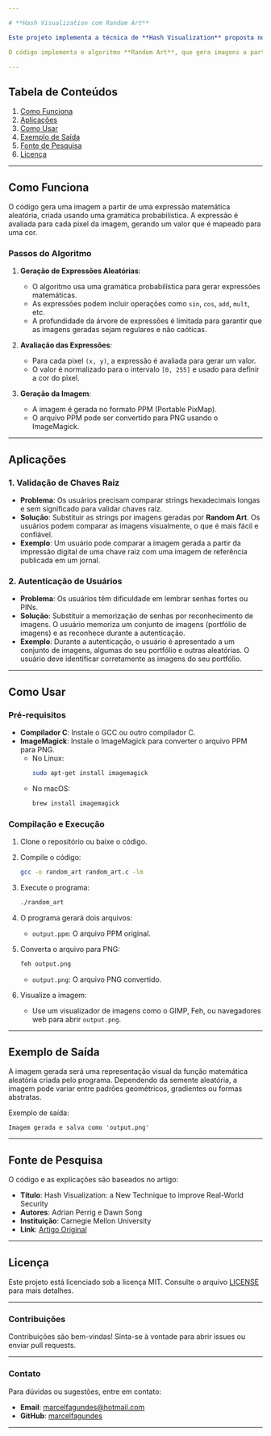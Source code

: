 ```yaml
---

# **Hash Visualization com Random Art**

Este projeto implementa a técnica de **Hash Visualization** proposta no artigo **"Hash Visualization: a New Technique to improve Real-World Security"**, escrito por Adrian Perrig e Dawn Song. A técnica visa melhorar a segurança de sistemas do mundo real ao substituir strings sem significado (como impressões digitais de chaves criptográficas ou senhas) por imagens estruturadas, que são mais fáceis para os humanos compararem e lembrarem.

O código implementa o algoritmo **Random Art**, que gera imagens a partir de strings usando uma gramática probabilística. Essas imagens podem ser usadas para validação de chaves raiz ou autenticação de usuários.

---
```


## **Tabela de Conteúdos**
1. [Como Funciona](#como-funciona)
2. [Aplicações](#aplicações)
3. [Como Usar](#como-usar)
4. [Exemplo de Saída](#exemplo-de-saída)
5. [Fonte de Pesquisa](#fonte-de-pesquisa)
6. [Licença](#licença)

---

## **Como Funciona**

O código gera uma imagem a partir de uma expressão matemática aleatória, criada usando uma gramática probabilística. A expressão é avaliada para cada pixel da imagem, gerando um valor que é mapeado para uma cor.

### **Passos do Algoritmo**
1. **Geração de Expressões Aleatórias**:
   - O algoritmo usa uma gramática probabilística para gerar expressões matemáticas.
   - As expressões podem incluir operações como `sin`, `cos`, `add`, `mult`, etc.
   - A profundidade da árvore de expressões é limitada para garantir que as imagens geradas sejam regulares e não caóticas.

2. **Avaliação das Expressões**:
   - Para cada pixel `(x, y)`, a expressão é avaliada para gerar um valor.
   - O valor é normalizado para o intervalo `[0, 255]` e usado para definir a cor do pixel.

3. **Geração da Imagem**:
   - A imagem é gerada no formato PPM (Portable PixMap).
   - O arquivo PPM pode ser convertido para PNG usando o ImageMagick.

---

## **Aplicações**

### **1. Validação de Chaves Raiz**
- **Problema**: Os usuários precisam comparar strings hexadecimais longas e sem significado para validar chaves raiz.
- **Solução**: Substituir as strings por imagens geradas por **Random Art**. Os usuários podem comparar as imagens visualmente, o que é mais fácil e confiável.
- **Exemplo**: Um usuário pode comparar a imagem gerada a partir da impressão digital de uma chave raiz com uma imagem de referência publicada em um jornal.

### **2. Autenticação de Usuários**
- **Problema**: Os usuários têm dificuldade em lembrar senhas fortes ou PINs.
- **Solução**: Substituir a memorização de senhas por reconhecimento de imagens. O usuário memoriza um conjunto de imagens (portfólio de imagens) e as reconhece durante a autenticação.
- **Exemplo**: Durante a autenticação, o usuário é apresentado a um conjunto de imagens, algumas do seu portfólio e outras aleatórias. O usuário deve identificar corretamente as imagens do seu portfólio.

---

## **Como Usar**

### **Pré-requisitos**
- **Compilador C**: Instale o GCC ou outro compilador C.
- **ImageMagick**: Instale o ImageMagick para converter o arquivo PPM para PNG.
  - No Linux:
    ```bash
    sudo apt-get install imagemagick
    ```
  - No macOS:
    ```bash
    brew install imagemagick
    ```

### **Compilação e Execução**
1. Clone o repositório ou baixe o código.
2. Compile o código:
   ```bash
   gcc -o random_art random_art.c -lm
   ```
3. Execute o programa:
   ```bash
   ./random_art
   ```
4. O programa gerará dois arquivos:
   - `output.ppm`: O arquivo PPM original.
     
5. Converta o arquivo para PNG:
   ```bash
   feh output.png
   ```
   - `output.png`: O arquivo PNG convertido.

6. Visualize a imagem:
   - Use um visualizador de imagens como o GIMP, Feh, ou navegadores web para abrir `output.png`.

---

## **Exemplo de Saída**

A imagem gerada será uma representação visual da função matemática aleatória criada pelo programa. Dependendo da semente aleatória, a imagem pode variar entre padrões geométricos, gradientes ou formas abstratas.

Exemplo de saída:
```
Imagem gerada e salva como 'output.png'
```

---

## **Fonte de Pesquisa**

O código e as explicações são baseados no artigo:
- **Título**: Hash Visualization: a New Technique to improve Real-World Security
- **Autores**: Adrian Perrig e Dawn Song
- **Instituição**: Carnegie Mellon University
- **Link**: [Artigo Original](https://www.cs.cmu.edu/~adrian/Papers/2000-hashvis.pdf)

---

## **Licença**

Este projeto está licenciado sob a licença MIT. Consulte o arquivo [LICENSE](LICENSE) para mais detalhes.

---

### **Contribuições**
Contribuições são bem-vindas! Sinta-se à vontade para abrir issues ou enviar pull requests.

---

### **Contato**
Para dúvidas ou sugestões, entre em contato:
- **Email**: marcelfagundes@hotmail.com
- **GitHub**: [marcelfagundes](https://github.com/marcelfagundes)

---
